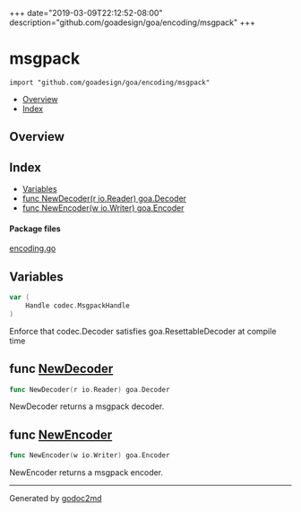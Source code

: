 +++
date="2019-03-09T22:12:52-08:00"
description="github.com/goadesign/goa/encoding/msgpack"
+++


# msgpack
`import "github.com/goadesign/goa/encoding/msgpack"`

* [Overview](#pkg-overview)
* [Index](#pkg-index)

## <a name="pkg-overview">Overview</a>



## <a name="pkg-index">Index</a>
* [Variables](#pkg-variables)
* [func NewDecoder(r io.Reader) goa.Decoder](#NewDecoder)
* [func NewEncoder(w io.Writer) goa.Encoder](#NewEncoder)


#### <a name="pkg-files">Package files</a>
[encoding.go](/src/github.com/goadesign/goa/encoding/msgpack/encoding.go) 



## <a name="pkg-variables">Variables</a>
``` go
var (
    Handle codec.MsgpackHandle
)
```
Enforce that codec.Decoder satisfies goa.ResettableDecoder at compile time



## <a name="NewDecoder">func</a> [NewDecoder](/src/target/encoding.go?s=349:389#L19)
``` go
func NewDecoder(r io.Reader) goa.Decoder
```
NewDecoder returns a msgpack decoder.



## <a name="NewEncoder">func</a> [NewEncoder](/src/target/encoding.go?s=473:513#L24)
``` go
func NewEncoder(w io.Writer) goa.Encoder
```
NewEncoder returns a msgpack encoder.








- - -
Generated by [godoc2md](http://godoc.org/github.com/davecheney/godoc2md)
